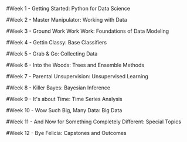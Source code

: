 #Week 1 - Getting Started: Python for Data Science

#Week 2 - Master Manipulator: Working with Data

#Week 3 - Ground Work Work Work: Foundations of Data Modeling

#Week 4 - Gettin Classy: Base Classifiers 

#Week 5 - Grab & Go: Collecting Data

#Week 6 - Into the Woods: Trees and Ensemble Methods

#Week 7 - Parental Unsupervision: Unsupervised Learning

#Week 8 - Killer Bayes: Bayesian Inference

#Week 9 - It's about Time: Time Series Analysis

#Week 10 - Wow Such Big, Many Data: Big Data

#Week 11 - And Now for Something Completely Different: Special Topics

#Week 12 - Bye Felicia: Capstones and Outcomes
